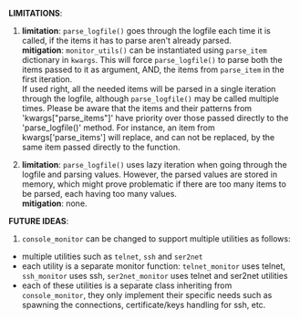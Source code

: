 **LIMITATIONS**:
1. **limitation**: `parse_logfile()` goes through the logfile each time it is called, if the items it has to parse aren't already parsed.<br />
   **mitigation**: `monitor_utils()` can be instantiated using `parse_item` dictionary in `kwargs`. This will force
   `parse_logfile()` to parse both the items passed to it as argument, AND, the items from `parse_item` in the first iteration.<br />
   If used right, all the needed items will be parsed in a single iteration through the logfile, although `parse_logfile()` may be called multiple times. Please be aware that the items and their patterns from 'kwargs["parse_items"]' have priority over those passed
   directly to the 'parse_logfile()' method. For instance, an item from kwargs['parse_items'] will replace, and can not be replaced, by the same item passed directly to the function.

2. **limitation**: `parse_logfile()` uses lazy iteration when going through the logfile and parsing values. However, the parsed values are stored in memory, which might prove problematic if there are too many items to be parsed, each having too many values.<br />
   **mitigation**: none.

  
**FUTURE IDEAS**:
1. `console_monitor` can be changed to support multiple utilities as follows:
 - multiple utilities such as `telnet`, `ssh` and `ser2net`
 - each utility is a separate monitor function: `telnet_monitor` uses telnet, `ssh_monitor` uses ssh,
   `ser2net_monitor` uses telnet and ser2net utilities
 - each of these utilities is a separate class inheriting from `console_monitor`, they only implement their
   specific needs such as spawning the connections, certificate/keys handling for ssh, etc.   
